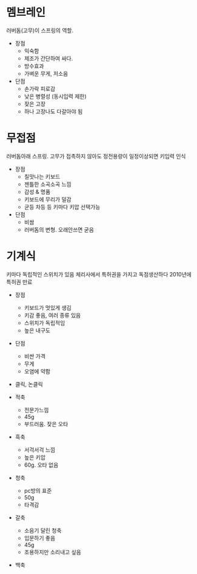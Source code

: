 # 멤브레인
러버돔(고무)이 스프링의 역할.
- 장점
  - 익숙함
  - 제조가 간단하여 싸다.
  - 방수효과
  - 가벼운 무게, 저소음
- 단점
  - 손가락 피로감
  - 낮은 병렬성 (동시입력 제한)
  - 잦은 고장
  - 하나 고장나도 다갈아야 됨

# 무접점
러버돔아래 스프링. 고무가 접촉하지 않아도 정전용량이 일정이상되면 키입력 인식
- 장점
  - 칠맛나는 키보드
  - 젠틀한 소곡소곡 느낌
  - 감성 & 명품
  - 키보드에 무리가 덜감
  - 균등 차등 등 키마다 키압 선택가능
- 단점
  - 비쌈
  - 러버돔의 변형. 오래안쓰면 굳음

# 기계식
키마다 독립적인 스위치가 있음
체리사에서 특허권을 가지고 독점생산하다 2010년에 특허권 만료
- 장점
  - 키보드가 멋있게 생김
  - 키감 좋음, 여러 종류 있음
  - 스위치가 독립적임
  - 높은 내구도
- 단점
  - 비싼 가격
  - 무게
  - 오염에 약함


- 클릭, 논클릭
- 적축
  - 전문가느낌
  - 45g
  - 부드러움. 잦은 오타
- 흑축
  - 서걱서걱 느낌
  - 높은 키압
  - 60g. 오타 없음
- 청축
  - pc방의 표준
  - 50g
  - 타격감
- 갈축
  - 소음기 달린 청축
  - 입문하기 좋음
  - 45g
  - 조용하지만 소리내고 싶음
- 백축